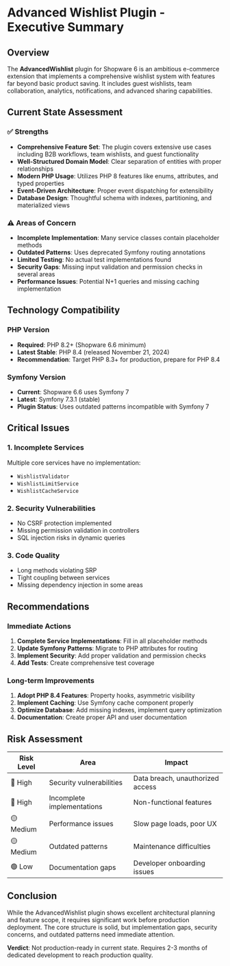 # Advanced Wishlist Plugin - Executive Summary

## Overview
The **AdvancedWishlist** plugin for Shopware 6 is an ambitious e-commerce extension that implements a comprehensive wishlist system with features far beyond basic product saving. It includes guest wishlists, team collaboration, analytics, notifications, and advanced sharing capabilities.

## Current State Assessment

### ✅ Strengths
- **Comprehensive Feature Set**: The plugin covers extensive use cases including B2B workflows, team wishlists, and guest functionality
- **Well-Structured Domain Model**: Clear separation of entities with proper relationships
- **Modern PHP Usage**: Utilizes PHP 8 features like enums, attributes, and typed properties
- **Event-Driven Architecture**: Proper event dispatching for extensibility
- **Database Design**: Thoughtful schema with indexes, partitioning, and materialized views

### ⚠️ Areas of Concern
- **Incomplete Implementation**: Many service classes contain placeholder methods
- **Outdated Patterns**: Uses deprecated Symfony routing annotations
- **Limited Testing**: No actual test implementations found
- **Security Gaps**: Missing input validation and permission checks in several areas
- **Performance Issues**: Potential N+1 queries and missing caching implementation

## Technology Compatibility

### PHP Version
- **Required**: PHP 8.2+ (Shopware 6.6 minimum)
- **Latest Stable**: PHP 8.4 (released November 21, 2024)
- **Recommendation**: Target PHP 8.3+ for production, prepare for PHP 8.4

### Symfony Version
- **Current**: Shopware 6.6 uses Symfony 7
- **Latest**: Symfony 7.3.1 (stable)
- **Plugin Status**: Uses outdated patterns incompatible with Symfony 7

## Critical Issues

### 1. **Incomplete Services**
Multiple core services have no implementation:
- `WishlistValidator`
- `WishlistLimitService`
- `WishlistCacheService`

### 2. **Security Vulnerabilities**
- No CSRF protection implemented
- Missing permission validation in controllers
- SQL injection risks in dynamic queries

### 3. **Code Quality**
- Long methods violating SRP
- Tight coupling between services
- Missing dependency injection in some areas

## Recommendations

### Immediate Actions
1. **Complete Service Implementations**: Fill in all placeholder methods
2. **Update Symfony Patterns**: Migrate to PHP attributes for routing
3. **Implement Security**: Add proper validation and permission checks
4. **Add Tests**: Create comprehensive test coverage

### Long-term Improvements
1. **Adopt PHP 8.4 Features**: Property hooks, asymmetric visibility
2. **Implement Caching**: Use Symfony cache component properly
3. **Optimize Database**: Add missing indexes, implement query optimization
4. **Documentation**: Create proper API and user documentation

## Risk Assessment

| Risk Level | Area | Impact |
|------------|------|--------|
| 🔴 High | Security vulnerabilities | Data breach, unauthorized access |
| 🔴 High | Incomplete implementations | Non-functional features |
| 🟡 Medium | Performance issues | Slow page loads, poor UX |
| 🟡 Medium | Outdated patterns | Maintenance difficulties |
| 🟢 Low | Documentation gaps | Developer onboarding issues |

## Conclusion
While the AdvancedWishlist plugin shows excellent architectural planning and feature scope, it requires significant work before production deployment. The core structure is solid, but implementation gaps, security concerns, and outdated patterns need immediate attention.

**Verdict**: Not production-ready in current state. Requires 2-3 months of dedicated development to reach production quality.